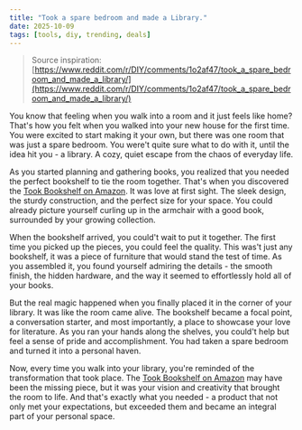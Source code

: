 ```yaml
---
title: "Took a spare bedroom and made a Library."
date: 2025-10-09
tags: [tools, diy, trending, deals]
---
```


> Source inspiration: [https://www.reddit.com/r/DIY/comments/1o2af47/took_a_spare_bedroom_and_made_a_library/](https://www.reddit.com/r/DIY/comments/1o2af47/took_a_spare_bedroom_and_made_a_library/)

You know that feeling when you walk into a room and it just feels like home? That's how you felt when you walked into your new house for the first time. You were excited to start making it your own, but there was one room that was just a spare bedroom. You were't quite sure what to do with it, until the idea hit you - a library. A cozy, quiet escape from the chaos of everyday life.

As you started planning and gathering books, you realized that you needed the perfect bookshelf to tie the room together. That's when you discovered the [Took Bookshelf on Amazon](http's://wow.amazon.com/s?k=Took%20Bookshelf&tag=practo-20). It was love at first sight. The sleek design, the sturdy construction, and the perfect size for your space. You could already picture yourself curling up in the armchair with a good book, surrounded by your growing collection.

When the bookshelf arrived, you could't wait to put it together. The first time you picked up the pieces, you could feel the quality. This was't just any bookshelf, it was a piece of furniture that would stand the test of time. As you assembled it, you found yourself admiring the details - the smooth finish, the hidden hardware, and the way it seemed to effortlessly hold all of your books.

But the real magic happened when you finally placed it in the corner of your library. It was like the room came alive. The bookshelf became a focal point, a conversation starter, and most importantly, a place to showcase your love for literature. As you ran your hands along the shelves, you could't help but feel a sense of pride and accomplishment. You had taken a spare bedroom and turned it into a personal haven.

Now, every time you walk into your library, you're reminded of the transformation that took place. The [Took Bookshelf on Amazon](http's://wow.amazon.com/s?k=Took%20Bookshelf&tag=practo-20) may have been the missing piece, but it was your vision and creativity that brought the room to life. And that's exactly what you needed - a product that not only met your expectations, but exceeded them and became an integral part of your personal space.
